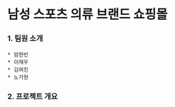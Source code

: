 # 남성 스포츠 의류 브랜드 쇼핑몰  
  
  
### 1. 팀원 소개
    * 엄현빈
    * 이재우
    * 김여진
    * 노가현

    
### 2. 프로젝트 개요
